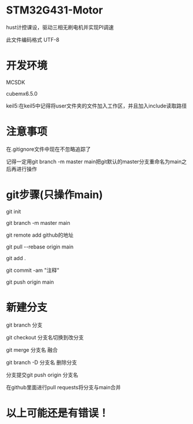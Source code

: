 # STM32G431-Motor
hust计控课设，驱动三相无刷电机并实现PI调速

此文件编码格式 UTF-8

# 开发环境
MCSDK

cubemx6.5.0

keil5:在keil5中记得将user文件夹的文件加入工作区，并且加入include读取路径

# 注意事项
在.gitignore文件中现在不忽略追踪了

记得一定用git branch -m master main把git默认的master分支重命名为main之后再进行操作

# git步骤(只操作main)

git init

git branch -m master main

git remote add github的地址

git pull --rebase origin main

git add .

git commit -am "注释"

git push origin main

# 新建分支
git branch 分支

git checkout 分支名切换到改分支

git merge 分支名    融合

git branch -D 分支名    删除分支

分支提交git push origin 分支名

在github里面进行pull requests将分支与main合并

# 以上可能还是有错误！

